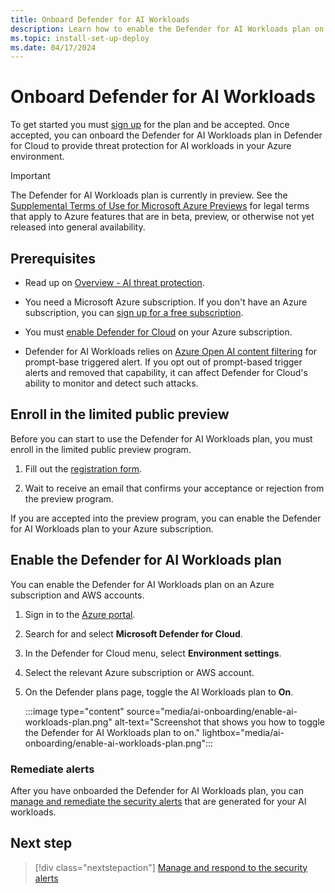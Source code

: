 ```yaml
---
title: Onboard Defender for AI Workloads
description: Learn how to enable the Defender for AI Workloads plan on your Azure subscription for Microsoft Defender for Cloud.
ms.topic: install-set-up-deploy
ms.date: 04/17/2024
---
```


# Onboard Defender for AI Workloads

To get started you must [sign up](https://aka.ms/D4AI/PublicPreviewAccess) for the plan and be accepted. Once accepted, you can onboard the Defender for AI Workloads plan in Defender for Cloud to provide threat protection for AI workloads in your Azure environment. 

> [!IMPORTANT]
> The Defender for AI Workloads plan is currently in preview.
> See the [Supplemental Terms of Use for Microsoft Azure Previews](https://azure.microsoft.com/support/legal/preview-supplemental-terms/) for legal terms that apply to Azure features that are in beta, preview, or otherwise not yet released into general availability.

## Prerequisites

- Read up on [Overview - AI threat protection](ai-threat-protection.md).

- You need a Microsoft Azure subscription. If you don't have an Azure subscription, you can [sign up for a free subscription](https://azure.microsoft.com/pricing/free-trial/).

- You must [enable Defender for Cloud](get-started.md#enable-defender-for-cloud-on-your-azure-subscription) on your Azure subscription.

- Defender for AI Workloads relies on [Azure Open AI content filtering](../ai-services/openai/concepts/content-filter.md) for prompt-base triggered alert. If you opt out of prompt-based trigger alerts and removed that capability, it can affect Defender for Cloud's ability to monitor and detect such attacks.

## Enroll in the limited public preview

Before you can start to use the Defender for AI Workloads plan, you must enroll in the limited public preview program.

1. Fill out the [registration form](https://aka.ms/D4AI/PublicPreviewAccess).

1. Wait to receive an email that confirms your acceptance or rejection from the preview program.

If you are accepted into the preview program, you can enable the Defender for AI Workloads plan to your Azure subscription.

## Enable the Defender for AI Workloads plan

You can enable the Defender for AI Workloads plan on an Azure subscription and AWS accounts.

1. Sign in to the [Azure portal](https://portal.azure.com).

1. Search for and select **Microsoft Defender for Cloud**.

1. In the Defender for Cloud menu, select **Environment settings**.

1. Select the relevant Azure subscription or AWS account.

1. On the Defender plans page, toggle the AI Workloads plan to **On**.

    :::image type="content" source="media/ai-onboarding/enable-ai-workloads-plan.png" alt-text="Screenshot that shows you how to toggle the Defender for AI Workloads plan to on." lightbox="media/ai-onboarding/enable-ai-workloads-plan.png":::

### Remediate alerts

After you have onboarded the Defender for AI Workloads plan, you can [manage and remediate the security alerts](managing-and-responding-alerts.yml) that are generated for your AI workloads.

## Next step

> [!div class="nextstepaction"]
> [Manage and respond to the security alerts](managing-and-responding-alerts.yml)
